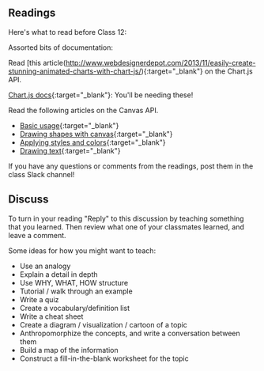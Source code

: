 ## Readings

Here's what to read before Class 12:

Assorted bits of documentation:

Read [this article(http://www.webdesignerdepot.com/2013/11/easily-create-stunning-animated-charts-with-chart-js/){:target="_blank"} on the Chart.js API.

[Chart.js docs](http://www.chartjs.org/docs/){:target="_blank"}: You'll be needing these!

Read the following articles on the Canvas API.

- [Basic usage](https://developer.mozilla.org/en-US/docs/Web/API/Canvas_API/Tutorial/Basic_usage){:target="_blank"}
- [Drawing shapes with canvas](https://developer.mozilla.org/en-US/docs/Web/API/Canvas_API/Tutorial/Drawing_shapes){:target="_blank"}
- [Applying styles and colors](https://developer.mozilla.org/en-US/docs/Web/API/Canvas_API/Tutorial/Applying_styles_and_colors){:target="_blank"}
- [Drawing text](https://developer.mozilla.org/en-US/docs/Web/API/Canvas_API/Tutorial/Drawing_text){:target="_blank"}

If you have any questions or comments  from the readings, post them in the class Slack channel!

## Discuss

To turn in your reading "Reply" to this discussion by teaching something that you learned. Then review what one of your classmates learned, and leave a comment.

Some ideas for how you might want to teach:

- Use an analogy
- Explain a detail in depth
- Use WHY, WHAT, HOW structure
- Tutorial / walk through an example
- Write a quiz
- Create a vocabulary/definition list
- Write a cheat sheet
- Create a diagram / visualization / cartoon of a topic
- Anthropomorphize the concepts, and write a conversation between them
- Build a map of the information
- Construct a fill-in-the-blank worksheet for the topic
